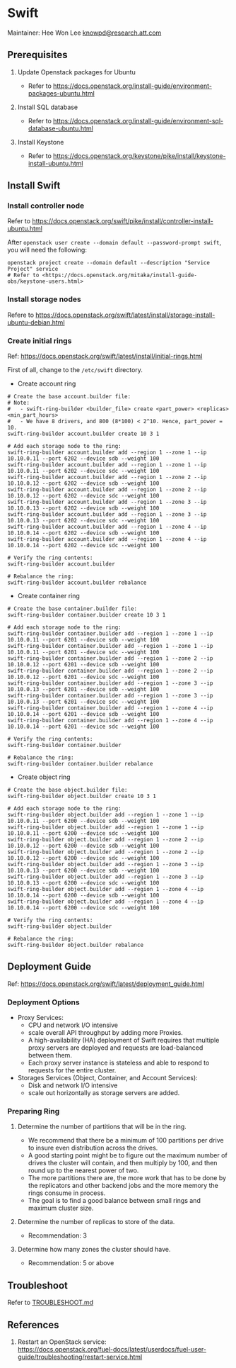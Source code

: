 Swift
=====
Maintainer: Hee Won Lee <knowpd@research.att.com>

## Prerequisites
1. Update Openstack packages for Ubuntu  
   - Refer to <https://docs.openstack.org/install-guide/environment-packages-ubuntu.html>

2. Install SQL database  
   - Refer to <https://docs.openstack.org/install-guide/environment-sql-database-ubuntu.html>

3. Install Keystone  
   - Refer to <https://docs.openstack.org/keystone/pike/install/keystone-install-ubuntu.html>

## Install Swift

### Install controller node
Refer to <https://docs.openstack.org/swift/pike/install/controller-install-ubuntu.html>

After `openstack user create --domain default --password-prompt swift`, you will need the following:
```
openstack project create --domain default --description "Service Project" service
# Refer to <https://docs.openstack.org/mitaka/install-guide-obs/keystone-users.html>
```

### Install storage nodes
Refere to <https://docs.openstack.org/swift/latest/install/storage-install-ubuntu-debian.html>

### Create initial rings
Ref: <https://docs.openstack.org/swift/latest/install/initial-rings.html>  

First of all, change to the `/etc/swift` directory.  

* Create account ring
```
# Create the base account.builder file:
# Note:
#   - swift-ring-builder <builder_file> create <part_power> <replicas> <min_part_hours>
#   - We have 8 drivers, and 800 (8*100) < 2^10. Hence, part_power = 10.  
swift-ring-builder account.builder create 10 3 1

# Add each storage node to the ring:
swift-ring-builder account.builder add --region 1 --zone 1 --ip 10.10.0.11 --port 6202 --device sdb --weight 100
swift-ring-builder account.builder add --region 1 --zone 1 --ip 10.10.0.11 --port 6202 --device sdc --weight 100
swift-ring-builder account.builder add --region 1 --zone 2 --ip 10.10.0.12 --port 6202 --device sdb --weight 100
swift-ring-builder account.builder add --region 1 --zone 2 --ip 10.10.0.12 --port 6202 --device sdc --weight 100
swift-ring-builder account.builder add --region 1 --zone 3 --ip 10.10.0.13 --port 6202 --device sdb --weight 100
swift-ring-builder account.builder add --region 1 --zone 3 --ip 10.10.0.13 --port 6202 --device sdc --weight 100
swift-ring-builder account.builder add --region 1 --zone 4 --ip 10.10.0.14 --port 6202 --device sdb --weight 100
swift-ring-builder account.builder add --region 1 --zone 4 --ip 10.10.0.14 --port 6202 --device sdc --weight 100

# Verify the ring contents:
swift-ring-builder account.builder

# Rebalance the ring:
swift-ring-builder account.builder rebalance
```

* Create container ring
```
# Create the base container.builder file:
swift-ring-builder container.builder create 10 3 1

# Add each storage node to the ring:
swift-ring-builder container.builder add --region 1 --zone 1 --ip 10.10.0.11 --port 6201 --device sdb --weight 100
swift-ring-builder container.builder add --region 1 --zone 1 --ip 10.10.0.11 --port 6201 --device sdc --weight 100
swift-ring-builder container.builder add --region 1 --zone 2 --ip 10.10.0.12 --port 6201 --device sdb --weight 100
swift-ring-builder container.builder add --region 1 --zone 2 --ip 10.10.0.12 --port 6201 --device sdc --weight 100
swift-ring-builder container.builder add --region 1 --zone 3 --ip 10.10.0.13 --port 6201 --device sdb --weight 100
swift-ring-builder container.builder add --region 1 --zone 3 --ip 10.10.0.13 --port 6201 --device sdc --weight 100
swift-ring-builder container.builder add --region 1 --zone 4 --ip 10.10.0.14 --port 6201 --device sdb --weight 100
swift-ring-builder container.builder add --region 1 --zone 4 --ip 10.10.0.14 --port 6201 --device sdc --weight 100

# Verify the ring contents:
swift-ring-builder container.builder

# Rebalance the ring:
swift-ring-builder container.builder rebalance
```

* Create object ring
```
# Create the base object.builder file:
swift-ring-builder object.builder create 10 3 1

# Add each storage node to the ring:
swift-ring-builder object.builder add --region 1 --zone 1 --ip 10.10.0.11 --port 6200 --device sdb --weight 100
swift-ring-builder object.builder add --region 1 --zone 1 --ip 10.10.0.11 --port 6200 --device sdc --weight 100
swift-ring-builder object.builder add --region 1 --zone 2 --ip 10.10.0.12 --port 6200 --device sdb --weight 100
swift-ring-builder object.builder add --region 1 --zone 2 --ip 10.10.0.12 --port 6200 --device sdc --weight 100
swift-ring-builder object.builder add --region 1 --zone 3 --ip 10.10.0.13 --port 6200 --device sdb --weight 100
swift-ring-builder object.builder add --region 1 --zone 3 --ip 10.10.0.13 --port 6200 --device sdc --weight 100
swift-ring-builder object.builder add --region 1 --zone 4 --ip 10.10.0.14 --port 6200 --device sdb --weight 100
swift-ring-builder object.builder add --region 1 --zone 4 --ip 10.10.0.14 --port 6200 --device sdc --weight 100

# Verify the ring contents:
swift-ring-builder object.builder

# Rebalance the ring:
swift-ring-builder object.builder rebalance
```

## Deployment Guide
Ref: <https://docs.openstack.org/swift/latest/deployment_guide.html>

### Deployment Options
* Proxy Services:  
   - CPU and network I/O intensive
   - scale overall API throughput by adding more Proxies.
   - A high-availability (HA) deployment of Swift requires that multiple proxy servers are deployed and requests are load-balanced between them. 
   - Each proxy server instance is stateless and able to respond to requests for the entire cluster.
* Storages Services (Object, Container, and Account Services): 
   - Disk and network I/O intensive
   - scale out horizontally as storage servers are added.

### Preparing Ring
1. Determine the number of partitions that will be in the ring.
   - We recommend that there be a minimum of 100 partitions per drive to insure even distribution across the drives.
   - A good starting point might be to figure out the maximum number of drives the cluster will contain, and then multiply by 100, and then round up to the nearest power of two.
   - The more partitions there are, the more work that has to be done by the replicators and other backend jobs and the more memory the rings consume in process. 
   - The goal is to find a good balance between small rings and maximum cluster size.

2. Determine the number of replicas to store of the data. 
   - Recommendation: 3
3. Determine how many zones the cluster should have. 
   - Recommendation: 5 or above

## Troubleshoot   

Refer to [TROUBLESHOOT.md](./TROUBLESHOOT.md)

## References  
1. Restart an OpenStack service:  
<https://docs.openstack.org/fuel-docs/latest/userdocs/fuel-user-guide/troubleshooting/restart-service.html>
